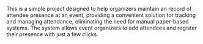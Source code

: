 This is a simple project designed to help organizers maintain an record of attendee presence at an event, providing a convenient solution for tracking and managing attendance, eliminating the need for manual paper-based systems. The system allows event organizers to add attendees and register their presence with just a few clicks.

